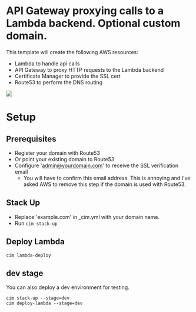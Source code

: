 # API Gateway proxying calls to a Lambda backend.  Optional custom domain.
This template will create the following AWS resources:
- Lambda to handle api calls
- API Gateway to proxy HTTP requests to the Lambda backend
- Certificate Manager to provide the SSL cert
- Route53 to perform the DNS routing

[![](architecture.png)](architecture.png)

# Setup
## Prerequisites
- Register your domain with Route53
- Or point your existing domain to Route53
- Configure 'admin@yourdomain.com' to receive the SSL verification email
  - You will have to confirm this email address.  This is annoying and I've asked AWS to remove this step if the domain is used with Route53.

## Stack Up
- Replace 'example.com' in _cim.yml with your domain name.
- Run `cim stack-up`

## Deploy Lambda
`cim lambda-deploy`

## dev stage
You can also deploy a dev environment for testing.

```
cim stack-up --stage=dev
cim deploy-lambda --stage=dev
```
